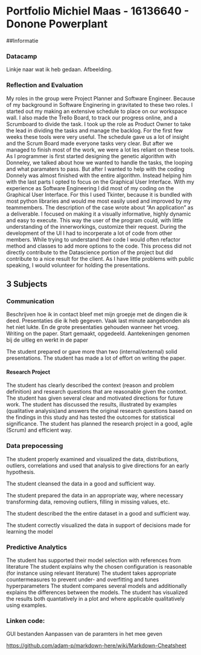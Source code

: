 # Portfolio Michiel Maas - 16136640 - Donone Powerplant

##Informatie

### Datacamp
Linkje naar wat ik heb gedaan. Afbeelding. 





### Reflection and Evaluation
My roles in the group were Project Planner and Software Engineer. Because of my background in Software Enginering in gravitated to these two roles. I started out my making an extensive schedule to place on our workspace wall. I also made the Trello Board, to track our progress online, and a Scrumboard to divide the task. I took up the role as Product Owner to take the lead in dividing the tasks and manage the backlog.
For the first few weeks these tools were very useful. The schedule gave us a lot of insight and the Scrum Board made everyone tasks very clear. But after we managed to finish most of the work, we were a lot les reliant on these tools.
As I programmer is first started designing the genetic algorithm with Donneley, we talked about how we wanted to handle the tasks, the looping and what paramaters to pass. But after I wanted to help with the coding Donnely was almost finished with the entire algorithm. Instead helping him with the last parts I opted to focus on the Graphical User Interface.
With my experience as Software Engineering I did most of my coding on the Graphical User Interface. For this I used Tkinter, because it is bundled with most python libraries and would me most easily used and improved by my teammembers. The description of the case wrote about “An application” as a deliverable. I focused on making it a visually informative, highly dynamic and easy to execute. This way the user of the program could, with little understanding of the innerworkings, customize their request.
During the development of the UI I had to incorperate a lot of code from other members. While trying to understand their code I would often refactor method and classes to add more options to the code.
This process did not directly contribute to the Datascience portion of the project but did contribute to a nice result for the client.
As I have little problems with public speaking, I would volunteer for holding the presentations.

## 3 Subjects
### Communication
Beschrijven hoe ik in contact bleef met mijn groepje met de dingen die ik deed.
Presentaties die ik heb gegeven. Vaak last minute aangebonden als het niet lukte. En de grote presentaties gehouden wanneer het vroeg. 
Writing on the paper. Start gemaakt, opgedeeld. Aantekeningen genomen bij de uitleg en werkt in de paper
 
 The student prepared or gave more than two  (internal/external) solid presentations.
 The student has made a lot of effort on writing the paper.
 
 
 #### Research Project
 The student has clearly described the context (reason and problem definition) and research questions that are reasonable given the context.
 The student has given several clear and motivated directions for future work.
 The student has discussed the results, illustrated by examples (qualitative analysis)and answers the original research questions based on the findings in this study and has tested the outcomes for statistical significance.
 The student has planned the research project in a good, agile (Scrum) and efficient way.

### Data prepocessing

The student properly examined and visualized the data, distributions, outliers, correlations and used that analysis to give directions for an early hypothesis.

The student cleansed the data in a good and sufficient way.  

The student prepared the data in an appropriate way, where necessary transforming data, removing outliers, filling in missing values, etc.

The student described the the entire dataset  in a good and sufficient way.  

The student correctly visualized the data in support of decisions made for learning the model


### Predictive Analytics
The student has supported their model selection with references from literature
The student explains why the chosen configuration is reasonable (for instance using relevant literature)
The student takes appropriate countermeasures to prevent under- and overfitting and tunes hyperparameters
The student compares several models and additionally explains the differences between the models.
The student has visualized the results both quantatively in a plot and where applicable qualitatively using examples.

### Linken code: 
GUI bestanden
Aanpassen van de paramters in het mee geven

https://github.com/adam-p/markdown-here/wiki/Markdown-Cheatsheet

